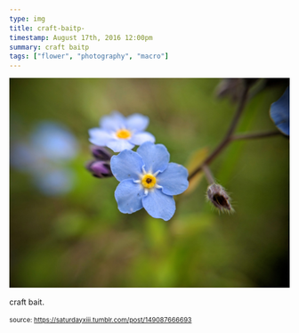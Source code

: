 ```yaml
---
type: img
title: craft-baitp-
timestamp: August 17th, 2016 12:00pm
summary: craft baitp 
tags: ["flower", "photography", "macro"]
---
```

<img src="../media/149087666693.jpg"/>
                                                                                          <div class="caption"><p>craft bait.</p> </div>
                                    
                
                
                
                
                                
<small>source: https://saturdayxiii.tumblr.com/post/149087666693</small>